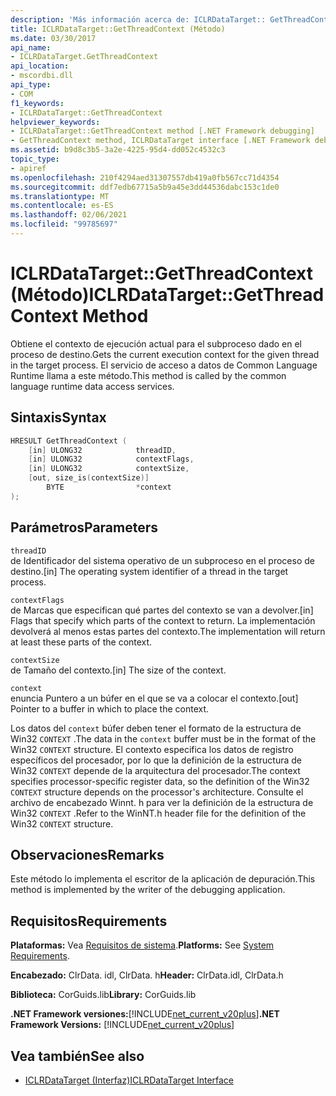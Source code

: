 ```yaml
---
description: 'Más información acerca de: ICLRDataTarget:: GetThreadContext (método)'
title: ICLRDataTarget::GetThreadContext (Método)
ms.date: 03/30/2017
api_name:
- ICLRDataTarget.GetThreadContext
api_location:
- mscordbi.dll
api_type:
- COM
f1_keywords:
- ICLRDataTarget::GetThreadContext
helpviewer_keywords:
- ICLRDataTarget::GetThreadContext method [.NET Framework debugging]
- GetThreadContext method, ICLRDataTarget interface [.NET Framework debugging]
ms.assetid: b9d8c3b5-3a2e-4225-95d4-dd052c4532c3
topic_type:
- apiref
ms.openlocfilehash: 210f4294aed31307557db419a0fb567cc71d4354
ms.sourcegitcommit: ddf7edb67715a5b9a45e3dd44536dabc153c1de0
ms.translationtype: MT
ms.contentlocale: es-ES
ms.lasthandoff: 02/06/2021
ms.locfileid: "99785697"
---
```

# <a name="iclrdatatargetgetthreadcontext-method"></a><span data-ttu-id="e4155-103">ICLRDataTarget::GetThreadContext (Método)</span><span class="sxs-lookup"><span data-stu-id="e4155-103">ICLRDataTarget::GetThreadContext Method</span></span>

<span data-ttu-id="e4155-104">Obtiene el contexto de ejecución actual para el subproceso dado en el proceso de destino.</span><span class="sxs-lookup"><span data-stu-id="e4155-104">Gets the current execution context for the given thread in the target process.</span></span> <span data-ttu-id="e4155-105">El servicio de acceso a datos de Common Language Runtime llama a este método.</span><span class="sxs-lookup"><span data-stu-id="e4155-105">This method is called by the common language runtime data access services.</span></span>  
  
## <a name="syntax"></a><span data-ttu-id="e4155-106">Sintaxis</span><span class="sxs-lookup"><span data-stu-id="e4155-106">Syntax</span></span>  
  
```cpp  
HRESULT GetThreadContext (  
    [in] ULONG32            threadID,  
    [in] ULONG32            contextFlags,  
    [in] ULONG32            contextSize,  
    [out, size_is(contextSize)]
        BYTE                *context  
);  
```  
  
## <a name="parameters"></a><span data-ttu-id="e4155-107">Parámetros</span><span class="sxs-lookup"><span data-stu-id="e4155-107">Parameters</span></span>  

 `threadID`  
 <span data-ttu-id="e4155-108">de Identificador del sistema operativo de un subproceso en el proceso de destino.</span><span class="sxs-lookup"><span data-stu-id="e4155-108">[in] The operating system identifier of a thread in the target process.</span></span>  
  
 `contextFlags`  
 <span data-ttu-id="e4155-109">de Marcas que especifican qué partes del contexto se van a devolver.</span><span class="sxs-lookup"><span data-stu-id="e4155-109">[in] Flags that specify which parts of the context to return.</span></span> <span data-ttu-id="e4155-110">La implementación devolverá al menos estas partes del contexto.</span><span class="sxs-lookup"><span data-stu-id="e4155-110">The implementation will return at least these parts of the context.</span></span>  
  
 `contextSize`  
 <span data-ttu-id="e4155-111">de Tamaño del contexto.</span><span class="sxs-lookup"><span data-stu-id="e4155-111">[in] The size of the context.</span></span>  
  
 `context`  
 <span data-ttu-id="e4155-112">enuncia Puntero a un búfer en el que se va a colocar el contexto.</span><span class="sxs-lookup"><span data-stu-id="e4155-112">[out] Pointer to a buffer in which to place the context.</span></span>  
  
 <span data-ttu-id="e4155-113">Los datos del `context` búfer deben tener el formato de la estructura de Win32 `CONTEXT` .</span><span class="sxs-lookup"><span data-stu-id="e4155-113">The data in the `context` buffer must be in the format of the Win32 `CONTEXT` structure.</span></span> <span data-ttu-id="e4155-114">El contexto especifica los datos de registro específicos del procesador, por lo que la definición de la estructura de Win32 `CONTEXT` depende de la arquitectura del procesador.</span><span class="sxs-lookup"><span data-stu-id="e4155-114">The context specifies processor-specific register data, so the definition of the Win32 `CONTEXT` structure depends on the processor's architecture.</span></span> <span data-ttu-id="e4155-115">Consulte el archivo de encabezado Winnt. h para ver la definición de la estructura de Win32 `CONTEXT` .</span><span class="sxs-lookup"><span data-stu-id="e4155-115">Refer to the WinNT.h header file for the definition of the Win32 `CONTEXT` structure.</span></span>  
  
## <a name="remarks"></a><span data-ttu-id="e4155-116">Observaciones</span><span class="sxs-lookup"><span data-stu-id="e4155-116">Remarks</span></span>  

 <span data-ttu-id="e4155-117">Este método lo implementa el escritor de la aplicación de depuración.</span><span class="sxs-lookup"><span data-stu-id="e4155-117">This method is implemented by the writer of the debugging application.</span></span>  
  
## <a name="requirements"></a><span data-ttu-id="e4155-118">Requisitos</span><span class="sxs-lookup"><span data-stu-id="e4155-118">Requirements</span></span>  

 <span data-ttu-id="e4155-119">**Plataformas:** Vea [Requisitos de sistema](../../get-started/system-requirements.md).</span><span class="sxs-lookup"><span data-stu-id="e4155-119">**Platforms:** See [System Requirements](../../get-started/system-requirements.md).</span></span>  
  
 <span data-ttu-id="e4155-120">**Encabezado:** ClrData. idl, ClrData. h</span><span class="sxs-lookup"><span data-stu-id="e4155-120">**Header:** ClrData.idl, ClrData.h</span></span>  
  
 <span data-ttu-id="e4155-121">**Biblioteca:** CorGuids.lib</span><span class="sxs-lookup"><span data-stu-id="e4155-121">**Library:** CorGuids.lib</span></span>  
  
 <span data-ttu-id="e4155-122">**.NET Framework versiones:**[!INCLUDE[net_current_v20plus](../../../../includes/net-current-v20plus-md.md)]</span><span class="sxs-lookup"><span data-stu-id="e4155-122">**.NET Framework Versions:** [!INCLUDE[net_current_v20plus](../../../../includes/net-current-v20plus-md.md)]</span></span>  
  
## <a name="see-also"></a><span data-ttu-id="e4155-123">Vea también</span><span class="sxs-lookup"><span data-stu-id="e4155-123">See also</span></span>

- [<span data-ttu-id="e4155-124">ICLRDataTarget (Interfaz)</span><span class="sxs-lookup"><span data-stu-id="e4155-124">ICLRDataTarget Interface</span></span>](iclrdatatarget-interface.md)
